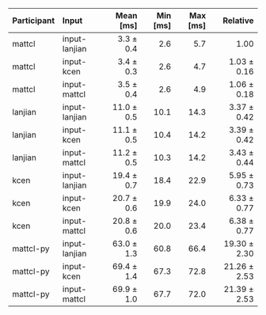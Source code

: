 | Participant | Input | Mean [ms] | Min [ms] | Max [ms] | Relative |
|:---|:---|---:|---:|---:|---:|
| mattcl | input-lanjian | 3.3 ± 0.4 | 2.6 | 5.7 | 1.00 |
| mattcl | input-kcen | 3.4 ± 0.3 | 2.6 | 4.7 | 1.03 ± 0.16 |
| mattcl | input-mattcl | 3.5 ± 0.4 | 2.6 | 4.9 | 1.06 ± 0.18 |
| lanjian | input-lanjian | 11.0 ± 0.5 | 10.1 | 14.3 | 3.37 ± 0.42 |
| lanjian | input-kcen | 11.1 ± 0.5 | 10.4 | 14.2 | 3.39 ± 0.42 |
| lanjian | input-mattcl | 11.2 ± 0.5 | 10.3 | 14.2 | 3.43 ± 0.44 |
| kcen | input-lanjian | 19.4 ± 0.7 | 18.4 | 22.9 | 5.95 ± 0.73 |
| kcen | input-kcen | 20.7 ± 0.6 | 19.9 | 24.0 | 6.33 ± 0.77 |
| kcen | input-mattcl | 20.8 ± 0.6 | 20.0 | 23.4 | 6.38 ± 0.77 |
| mattcl-py | input-lanjian | 63.0 ± 1.3 | 60.8 | 66.4 | 19.30 ± 2.30 |
| mattcl-py | input-kcen | 69.4 ± 1.4 | 67.3 | 72.8 | 21.26 ± 2.53 |
| mattcl-py | input-mattcl | 69.9 ± 1.0 | 67.7 | 72.0 | 21.39 ± 2.53 |
